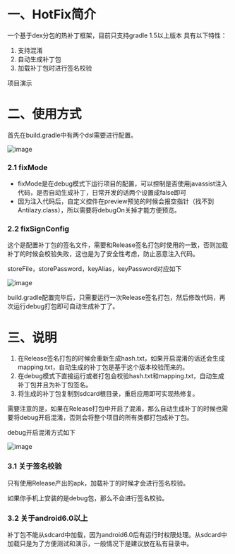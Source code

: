 # 一、HotFix简介
一个基于dex分包的热补丁框架，目前只支持gradle 1.5以上版本
具有以下特性：

1. 支持混淆
2. 自动生成补丁包
3. 加载补丁包时进行签名校验

项目演示


# 二、使用方式
首先在build.gradle中有两个dsl需要进行配置。

![image](https://github.com/AItsuki/HotFix/raw/master/image/dsl.png)

### 2.1 fixMode
- fixMode是在debug模式下运行项目的配置，可以控制是否使用javassist注入代码，是否自动生成补丁，日常开发的话两个设置成false即可
- 因为注入代码后，自定义控件在preview预览的时候会报空指针（找不到Antilazy.class），所以需要将debugOn关掉才能方便预览。

### 2.2 fixSignConfig
这个是配置补丁包的签名文件，需要和Release签名打包时使用的一致，否则加载补丁的时候会校验失败，这也是为了安全性考虑，防止恶意注入代码。

storeFile，storePassword，keyAlias，keyPassword对应如下

![image](https://github.com/AItsuki/HotFix/raw/master/image/sign.png)

build.gradle配置完毕后，只需要运行一次Release签名打包，然后修改代码，再次运行debug打包即可自动生成补丁了。

# 三、说明
1. 在Release签名打包的时候会重新生成hash.txt，如果开启混淆的话还会生成mapping.txt，自动生成的补丁包是基于这个版本校验而来的。
2. 在debug模式下直接运行或者打包会校验hash.txt和mapping.txt，自动生成补丁包并且为补丁包签名。
3. 将生成的补丁包复制到sdcard根目录，重启应用即可实现热修复。

需要注意的是，如果在Release打包中开启了混淆，那么自动生成补丁的时候也需要将debug开启混淆，否则会将整个项目的所有类都打包成补丁包。

debug开启混淆方式如下

![image](https://github.com/AItsuki/HotFix/raw/master/image/debug-minify.png)

### 3.1 关于签名校验
只有使用Release产出的apk，加载补丁的时候才会进行签名校验。

如果你手机上安装的是debug包，那么不会进行签名校验。

### 3.2 关于android6.0以上
补丁包不能从sdcard中加载，因为android6.0后有运行时权限处理。从sdcard中加载只是为了方便测试和演示，一般情况下是建议放在私有目录中。
